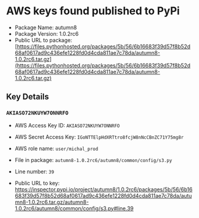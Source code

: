 # AWS keys found published to PyPi

* Package Name: autumn8
* Package Version: 1.0.2rc6
* Public URL to package: [https://files.pythonhosted.org/packages/5b/56/6b16683f39d57f8b52d68af0617ad9c436efe1228fd0d4cda811ae7c78da/autumn8-1.0.2rc6.tar.gz](https://files.pythonhosted.org/packages/5b/56/6b16683f39d57f8b52d68af0617ad9c436efe1228fd0d4cda811ae7c78da/autumn8-1.0.2rc6.tar.gz)

## Key Details

### `AKIASO72NKUYW7ONNRFO`

* AWS Access Key ID: `AKIASO72NKUYW7ONNRFO`
* AWS Secret Access Key: `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` 
* AWS role name: `user/michal_prod`
* File in package: `autumn8-1.0.2rc6/autumn8/common/config/s3.py`
* Line number: `39`

* Public URL to key: https://inspector.pypi.io/project/autumn8/1.0.2rc6/packages/5b/56/6b16683f39d57f8b52d68af0617ad9c436efe1228fd0d4cda811ae7c78da/autumn8-1.0.2rc6.tar.gz/autumn8-1.0.2rc6/autumn8/common/config/s3.py#line.39


